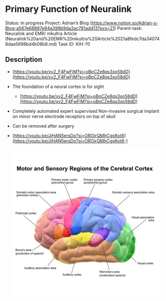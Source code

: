 # Primary Function of Neuralink

Status: In progress
Project: Adrian’s Blog (https://www.notion.so/Adrian-s-Blog-a567e68887e84a398b9da2ac781add13?pvs=21)
Parent-task: Neuralink and EMR/ mkultra Article   (Neuralink%20and%20EMR%20mkultra%20Article%2021a8fedc7da340748daa5698bd4b08b8.md)
Task ID: KIH-70

## Description

- [https://youtu.be/xv2_F4FwFiM?si=oBpCZe8qs3xo58dD](https://youtu.be/xv2_F4FwFiM?si=oBpCZe8qs3xo58dD)
- The foundation of a neural cortex is for sight
    - [https://youtu.be/xv2_F4FwFiM?si=oBpCZe8qs3xo58dD](https://youtu.be/xv2_F4FwFiM?si=oBpCZe8qs3xo58dD)
- Completely automated expert supervised Non-invasive surgical implant on minor nerve electrode receptors on top of skull
- Can be removed after surgery
- [https://youtu.be/JjHAN5ersDo?si=OROjrQMhCgsKot8](https://youtu.be/JjHAN5ersDo?si=OROjrQMhCgsKot8-)
    
    ![Untitled](Untitled.jpeg)